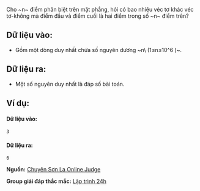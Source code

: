 Cho ~n~ điểm phân biệt trên mặt phẳng, hỏi có bao nhiêu véc tơ khác véc tơ-không mà điểm đầu và điểm cuối là hai điểm trong số ~n~ điểm trên?

## Dữ liệu vào:
- Gồm một dòng duy nhất chứa số nguyên dương ~n\ (1≤n≤10^6 )~.

## Dữ liệu ra:
- Một số nguyên duy nhất là đáp số bài toán.

## Ví dụ:
#### Dữ liệu vào:
```
3
```

#### Dữ liệu ra:
```
6
```
**Nguồn:** [Chuyên Sơn La Online Judge](http://csloj.ddns.net/)

**Group giải đáp thắc mắc:** [Lập trình 24h](https://www.facebook.com/groups/1386904321519984)